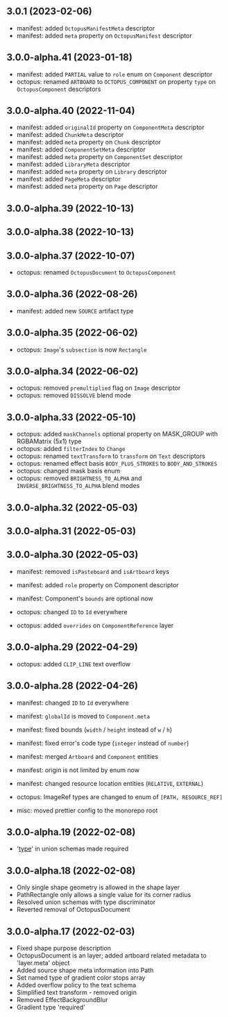 ## 3.0.1 (2023-02-06)

- manifest: added `OctopusManifestMeta` descriptor
- manifest: added `meta` property on `OctopusManifest` descriptor

## 3.0.0-alpha.41 (2023-01-18)

- manifest: added `PARTIAL` value to `role` enum on `Component` descriptor
- octopus: renamed `ARTBOARD` to `OCTOPUS_COMPONENT` on property `type` on `OctopusComponent` descriptors

## 3.0.0-alpha.40 (2022-11-04)

- manifest: added `originalId` property on `ComponentMeta` descriptor
- manifest: added `ChunkMeta` descriptor
- manifest: added `meta` property on `Chunk` descriptor
- manifest: added `ComponentSetMeta` descriptor
- manifest: added `meta` property on `ComponentSet` descriptor
- manifest: added `LibraryMeta` descriptor
- manifest: added `meta` property on `Library` descriptor
- manifest: added `PageMeta` descriptor
- manifest: added `meta` property on `Page` descriptor

## 3.0.0-alpha.39 (2022-10-13)

## 3.0.0-alpha.38 (2022-10-13)

## 3.0.0-alpha.37 (2022-10-07)

- octopus: renamed `OctopusDocument` to `OctopusComponent`

## 3.0.0-alpha.36 (2022-08-26)

- manifest: added new `SOURCE` artifact type

## 3.0.0-alpha.35 (2022-06-02)

- octopus: `Image`'s `subsection` is now `Rectangle`

## 3.0.0-alpha.34 (2022-06-02)

- octopus: removed `premultiplied` flag on `Image` descriptor
- octopus: removed `DISSOLVE` blend mode

## 3.0.0-alpha.33 (2022-05-10)

- octopus: added `maskChannels` optional property on MASK_GROUP with RGBAMatrix (5x1) type
- octopus: added `filterIndex` to `Change`
- octopus: renamed `textTransform` to `transform` on `Text` descriptors
- octopus: renamed effect basis `BODY_PLUS_STROKES` to `BODY_AND_STROKES`
- octopus: changed mask basis enum
- octopus: removed `BRIGHTNESS_TO_ALPHA` and `INVERSE_BRIGHTNESS_TO_ALPHA` blend modes

## 3.0.0-alpha.32 (2022-05-03)

## 3.0.0-alpha.31 (2022-05-03)

## 3.0.0-alpha.30 (2022-05-03)

- manifest: removed `isPasteboard` and `isArtboard` keys
- manifest: added `role` property on Component descriptor
- manifest: Component's `bounds` are optional now

- octopus: changed `ID` to `Id` everywhere
- octopus: added `overrides` on `ComponentReference` layer

## 3.0.0-alpha.29 (2022-04-29)

- octopus: added `CLIP_LINE` text overflow

## 3.0.0-alpha.28 (2022-04-26)

- manifest: changed `ID` to `Id` everywhere
- manifest: `globalId` is moved to `Component.meta`
- manifest: fixed bounds (`width` / `height` instead of `w` / `h`)
- manifest: fixed error's code type (`integer` instead of `number`)
- manifest: merged `Artboard` and `Component` entities
- manifest: origin is not limited by enum now
- manifest: changed resource location entities (`RELATIVE`, `EXTERNAL`)

- octopus: ImageRef types are changed to enum of `[PATH, RESOURCE_REF]`

- misc: moved prettier config to the monorepo root

## 3.0.0-alpha.19 (2022-02-08)

- '[type](type)' in union schemas made required

## 3.0.0-alpha.18 (2022-02-08)

- Only single shape geometry is allowed in the shape layer
- PathRectangle only allows a single value for its corner radius
- Resolved union schemas with type discriminator
- Reverted removal of OctopusDocument

## 3.0.0-alpha.17 (2022-02-03)

- Fixed shape purpose description
- OctopusDocument is an layer; added artboard related metadata to 'layer.meta' object
- Added source shape meta information into Path
- Set named type of gradient color stops array
- Added overflow policy to the text schema
- Simplified text transform - removed origin
- Removed EffectBackgroundBlur
- Gradient type 'required'
